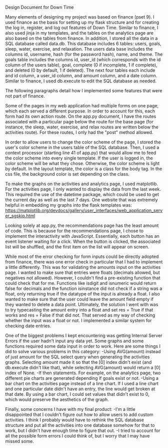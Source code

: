 Design Document for Down Time

Many elements of designing my project was based on finance (pset 9). I used finance as the basis for setting up my flask structure and for creating the log in, register, and log out features of Down Time. Similar to finance, I also used jinja in my templates, and the tables on the analytics page are also based on the tables from finance. In addition, I stored all the data in a SQL database called data.db. This database includes 6 tables: users, goals, sleep, water, exercise, and relaxation. The users data base includes the columns id, username, hash (for the password hash), name, and theme. The goals table includes the columns id, user_id (which corresponds with the id column of the users table), goal, complete (0 if incomplete, 1 if complete), and deleted (0 by default, 1 if deleted). The next four tables each include and id column, a user_id column, and amount column, and a date column. Similar to finance, I used db.execute to edit the SQL database as needed.

The following paragraphs detail how I implemented some features that were not part of finance.   

Some of the pages in my web application had multiple forms on one page, which each served a different purpose. In order to account for this, each form had its own action route. On the app.py document, I have the routes associated with a particular page below the route for the base page (for instance, the sleep, water, exercise, and relax routes are written below the activities route). For these routes, I only had the "post" method allowed.

In order to allow users to change the color scheme of the page, I stored the user's color scheme in the users table of the SQL database. Then, I used a context processor (starting line 41 of app.py) that would allow me to feed the color scheme into every single template. If the user is logged in, the color scheme will be what they chose. Otherwise, the color scheme is light by default. In the layout template, the color is a class for the body tag. In the css file, the background color is set depending on the class. 

To make the graphs on the activities and analytics page, I used matplotlib. For the activities page, I only wanted to display the data from the last week. This required the use of the datetime package, which could be used to get the current day as well as the last 7 days. One website that was extremely helpful in embedding my graphs into the flask templates was: https://matplotlib.org/devdocs/gallery/user_interfaces/web_application_server_sgskip.html

Looking solely at app.py, the recommendations page has the least amount of code. This is because for the recommendations page, I chose to implement the interactivity with JavaScript. Essentially, each button has an event listener waiting for a click. When the button is clicked, the associated list will be shuffled, and the first item on the list will appear on screen. 

While most of the error checking for form inputs could be directly adopted from finance, there was one error check in particular that I had to implement a little differently. This was for validating the amounts input on the activities page. I wanted to make sure that entries were floats (decimals allowed, but negatives not allowed). However, I couldn't find a pre-existing function that could check that for me. Functions like isdigit and isnumeric would return false for decimals and the function isinstance did not check if a string was a float, only returning true if the datatype of the input is already a float. I also wanted to make sure that the user could leave the amount field empty if they wanted to delete a data point. Ultimately, the solution I went with was to try typecasting the amount entry into a float and set res = True if that works and res = False if that did not. That served as my way of checking whether the input was a float or not. I implemented a similar system for checking date entries.

One of the biggest problems I kept encountering was getting Internal Server Errors if the user hadn't input any data yet. Some graphs and some functions required some data input in order to work. Here are some things I did to solve various problems in this category:
-Using AVG(amount) instead of just amount for the SQL select query when generating the activities graphs. Selecting amount made it so that the [0] index didn't exist (and db.execute didn't like that), while selecting AVG(amount) would return a [0] index of None.
-If then statements. For example, on the analytics page, two different pie charts are generated depending if goals exist or not.
-Using a bar chart on the activities page instead of a line chart. If I used a line chart and one particular date didn't have an entry, the line would get broken at that date. By using a bar chart, I could set values that didn't exist to 0, which would preserve the aesthetics of the graph. 

Finally, some concerns I have with my final product:
-I'm a little disappointed that I couldn't figure out how to allow users to add custom activities. I think I probably would have to rethink the SQL database structure and put all the activities into one database somehow for that to work, but I didn't have enough time to figure that out.
-I tried to account for all the possible form errors I could think of, but I worry that I may have missed some.